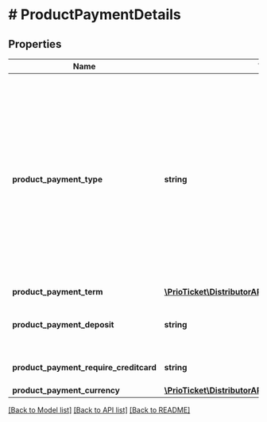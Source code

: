 # # ProductPaymentDetails

## Properties

Name | Type | Description | Notes
------------ | ------------- | ------------- | -------------
**product_payment_type** | **string** | Indicates how the product will be purchased.  Payment Types:    * &#x60;REQUIRED&#x60; (string) - The user has to pay this service at the booking time.    * &#x60;OPTIONAL&#x60; (string) - The user can choose to pre-pay this service at the booking time or later, but it is not required in order to book.    * &#x60;NOT_SUPPORTED&#x60; (string) - Payment is not supported for this service. |
**product_payment_term** | [**\PrioTicket\DistributorAPI\Models\PaymentTermType**](PaymentTermType.md) |  |
**product_payment_deposit** | **string** | A deposit that the user may be charged or have a hold on their credit card for. | [optional]
**product_payment_require_creditcard** | **string** | This product requires a payment via creditcard. | [optional] [default to 'false']
**product_payment_currency** | [**\PrioTicket\DistributorAPI\Models\Currency**](Currency.md) |  |

[[Back to Model list]](../../README.md#models) [[Back to API list]](../../README.md#endpoints) [[Back to README]](../../README.md)
